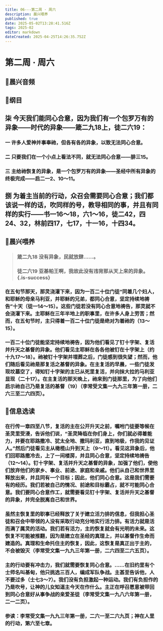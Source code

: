```yaml
---
title: 06---第二周 · 周六
description: 晨兴喂养
published: true
date: 2025-05-02T13:28:41.516Z
tags: 2025-02
editor: markdown
dateCreated: 2025-04-25T14:26:35.752Z
---
```


# 第二周 · 周六
## 🎵晨兴音频

## 📖纲目

## 柒   今天我们能同心合意，因为我们有一个包罗万有的异象——时代的异象——箴二九18上，徒二六19：

### 一   许多人爱神并事奉祂，但各有各的异象，以致无法同心合意。

### 二   只要我们在一个小点上看法不同，就无法同心合意——腓三15。

### 三   主给祂恢复的异象，是一个包罗万有的异象——圣经中所有异象的终极完成——启二一2、10～11。

## 捌   为着主当前的行动，众召会需要同心合意；我们都该说一样的话，吹同样的号，教导相同的事，并且有同样的实行——书一16～18，六1～16，徒二42，四24、32，林前四17，七17，十一16，十四34。

## 📖晨兴喂养

>### 箴二九18    没有异象，民就放肆……。
>
>### 徒二六19    亚基帕王啊，我故此没有违背那从天上来的异象。{.is-success}

### 在五旬节那天，那灵浇灌下来，因为一百二十位门徒“同着几个妇人，和耶稣的母亲马利亚，并耶稣的兄弟，都同心合意，坚定持续地祷告”十天（徒一14～15）。这些门徒若没有同心合意地祷告，那灵就不会浇灌下来。主耶稣在三年半地上的职事里，在许多人身上劳苦；然而，在五旬节时，主只得着一百二十位门徒是绝对为着祂的（13～15）。

### 一百二十位门徒能坚定持续地祷告，因为他们看见了钉十字架、复活并升天之基督的异象。他们看见主耶稣在各各他被钉在十字架上（约十九17～18）。祂被钉十字架并埋葬之后，门徒感到很失望；然而，他们随后看见祂是那复活之基督的异象。在主复活的早晨，一些门徒发现坟墓空了，得知钉十字架的主已从死里复活，并向抹大拉的马利亚显现（二十17）。在主复活的那天晚上，祂来到门徒那里，为了向他们启示祂自己乃是复活的基督（19）（李常受文集一九九三年第一册，二六三至二六四页）。

## 📖信息选读

### 在行传一章四至八节，复活的主在公开升天之前，嘱咐门徒要等候在圣灵里受浸，告诉他们说，“圣灵降临在你们身上，你们就必得着能力，并要在耶路撒冷、犹太全地、撒玛利亚，直到地极，作我的见证人。”然后门徒看见主从橄榄山升到天上（9～11）。看见这异象后，他们回耶路撒冷去，上了一间楼房，并且同心合意，坚定持续地祷告（12～14）。钉十字架、复活并升天之基督的异象，加强了他们，使他们放弃他们的家乡、事业、前途、家庭和亲戚。他们从自己和世界里释放出来，并且同有一个目标；因此，他们同心合意。这是我们需要有的经历。我们若被自己的情况、前途和目标霸占，就不可能同心合意。我们要同心合意作工，就需要看见钉十字架、复活并升天之基督的异象，并完全脱离自己和世界。

### 虽然主恢复里的职事已经释放了关于建立活力排的信息，但我担心圣徒和召会中带领的人没有采取行动充分地实行活力排。有活力就是活而满了属灵的活动。我们若有活力，主的恢复就会有光明的未来。这恢复不可能被推翻，因为是建立在圣经的真理上，并以基督作生命而建造的。真理和生命托住主的恢复，因此，这恢复是真正出于主的，不会被毁灭（李常受文集一九九三年第一册，二六四至二六五页）。

### 主的行动要有冲击力，我们就需要恢复同心合意。……在旧约里有个士师名叫基甸，他只挑选三百人，编成军队争战。主甚至告诉他，人不要过多（士七3～7）。我们没有负担激起一种运动。我们有负担作的乃是吹号，让神的儿女知道主今天在作什么。主正在呼召愿意被带回到同心合意好从事争战的亲爱圣徒（李常受文集一九八六年第一册，二一二页）。

### 参读：李常受文集一九九三年第一册，二六一至二六九页；神在人里的行动，第六至七章。
<!-- Google tag (gtag.js) -->
<script async src="https://www.googletagmanager.com/gtag/js?id=G-1P8709Z16T"></script>
<script>
  window.dataLayer = window.dataLayer || [];
  function gtag(){dataLayer.push(arguments);}
  gtag('js', new Date());

  gtag('config', 'G-1P8709Z16T');
</script>
